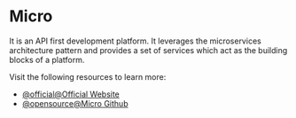 # Micro

It is an API first development platform. It leverages the microservices architecture pattern and provides a set of services which act as the building blocks of a platform.

Visit the following resources to learn more:

- [@official@Official Website](https://micro.dev/)
- [@opensource@Micro Github](https://github.com/micro/micro)
